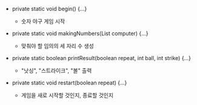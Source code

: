 - private static void begin() {...}
    - 숫자 야구 게임 시작


- private static void makingNumbers(List<Integer> computer) {...}
    - 맞춰야 할 임의의 세 자리 수 생성


- private static boolean printResult(boolean repeat, int ball, int strike) {...}
    - "낫싱", "스트라이크", "볼" 출력


- private static void restart(boolean repeat) {...}
    - 게임을 새로 시작할 것인지, 종료할 것인지